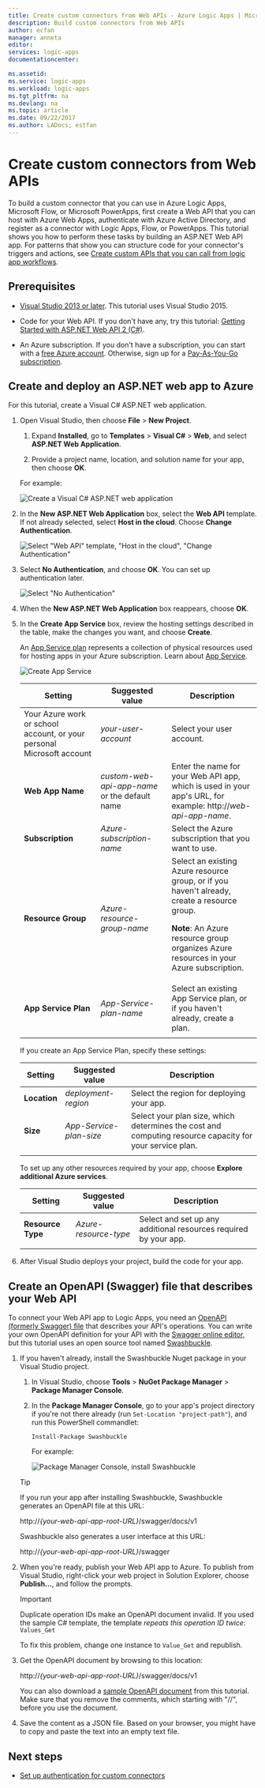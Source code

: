 ```yaml
---
title: Create custom connectors from Web APIs - Azure Logic Apps | Microsoft Docs
description: Build custom connectors from Web APIs
author: ecfan
manager: anneta
editor: 
services: logic-apps
documentationcenter: 

ms.assetid: 
ms.service: logic-apps
ms.workload: logic-apps
ms.tgt_pltfrm: na
ms.devlang: na
ms.topic: article
ms.date: 09/22/2017
ms.author: LADocs; estfan
---
```


# Create custom connectors from Web APIs

To build a custom connector that you can use in Azure Logic Apps, 
Microsoft Flow, or Microsoft PowerApps, first create a Web API that 
you can host with Azure Web Apps, authenticate with Azure Active Directory, 
and register as a connector with Logic Apps, Flow, or PowerApps. 
This tutorial shows you how to perform these tasks 
by building an ASP.NET Web API app. For patterns that 
show you can structure code for your connector's triggers and actions, 
see [Create custom APIs that you can call from logic app workflows](../logic-apps/logic-apps-create-api-app.md).

## Prerequisites

* [Visual Studio 2013 or later](https://www.visualstudio.com/vs/). 
This tutorial uses Visual Studio 2015.

* Code for your Web API. If you don't have any, try this tutorial: 
[Getting Started with ASP.NET Web API 2 (C#)](http://www.asp.net/web-api/overview/getting-started-with-aspnet-web-api/tutorial-your-first-web-api).

* An Azure subscription. If you don't have a subscription, 
you can start with a [free Azure account](https://azure.microsoft.com/free/). 
Otherwise, sign up for a [Pay-As-You-Go subscription](https://azure.microsoft.com/pricing/purchase-options/).

## Create and deploy an ASP.NET web app to Azure

For this tutorial, create a Visual C# ASP.NET web application. 

1. Open Visual Studio, then choose **File** > **New Project**.

   1. Expand **Installed**, go to **Templates** > **Visual C#** > **Web**, 
   and select **ASP.NET Web Application**.

   2. Provide a project name, location, and solution name for your app, 
   then choose **OK**.

   For example:

   ![Create a Visual C# ASP.NET web application](./media/custom-connector-build-web-api-app-tutorial/visual-studio-new-project-aspnet-web-app.png)

2. In the **New ASP.NET Web Application** box, 
select the **Web API** template. If not already selected, 
select **Host in the cloud**. Choose **Change Authentication**.

   ![Select "Web API" template, "Host in the cloud", "Change Authentication"](./media/custom-connector-build-web-api-app-tutorial/visual-studio-web-api-template.png)

3. Select **No Authentication**, and choose **OK**. 
You can set up authentication later.

   ![Select "No Authentication"](./media/custom-connector-build-web-api-app-tutorial/visual-studio-change-authentication.png)

4. When the **New ASP.NET Web Application** box reappears, choose **OK**. 

5. In the **Create App Service** box, 
review the hosting settings described in the table, 
make the changes you want, and choose **Create**. 

   An [App Service plan](../app-service/azure-web-sites-web-hosting-plans-in-depth-overview.md) 
   represents a collection of physical resources used for hosting apps in your Azure subscription. Learn about [App Service](../app-service/app-service-value-prop-what-is.md).

   ![Create App Service](./media/custom-connector-build-web-api-app-tutorial/visual-studio-create-app-service.png)

   | Setting | Suggested value | Description | 
   | ------- | --------------- | ----------- | 
   | Your Azure work or school account, or your personal Microsoft account | *your-user-account* | Select your user account. | 
   | **Web App Name** | *custom-web-api-app-name* or the default name | Enter the name for your Web API app, which is used in your app's URL, for example: http://*web-api-app-name*. | 
   | **Subscription** | *Azure-subscription-name* | Select the Azure subscription that you want to use. | 
   | **Resource Group** | *Azure-resource-group-name* | Select an existing Azure resource group, or if you haven't already, create a resource group. <p>**Note**: An Azure resource group organizes Azure resources in your Azure subscription. | 
   | **App Service Plan** | *App-Service-plan-name* | Select an existing App Service plan, or if you haven't already, create a plan. | 
   |||| 

   If you create an App Service Plan, specify these settings:

   | Setting | Suggested value | Description | 
   | ------- | --------------- | ----------- | 
   | **Location** | *deployment-region* | Select the region for deploying your app. | 
   | **Size** | *App-Service-plan-size* | Select your plan size, which determines the cost and computing resource capacity for your service plan. | 
   |||| 

   To set up any other resources required by your app, 
   choose **Explore additional Azure services**.

   | Setting | Suggested value | Description | 
   | ------- | --------------- | ----------- | 
   | **Resource Type** | *Azure-resource-type* | Select and set up any additional resources required by your app. | 
   |||| 

6. After Visual Studio deploys your project, 
build the code for your app.

## Create an OpenAPI (Swagger) file that describes your Web API

To connect your Web API app to Logic Apps, 
you need an [OpenAPI (formerly Swagger) file](http://swagger.io/) 
that describes your API's operations. 
You can write your own OpenAPI definition for your API with the 
[Swagger online editor](http://editor.swagger.io/), 
but this tutorial uses an open source tool named [Swashbuckle](https://github.com/domaindrivendev/Swashbuckle/blob/master/README.md).

1. If you haven't already, install the Swashbuckle Nuget 
package in your Visual Studio project.

   1. In Visual Studio, choose **Tools** > **NuGet Package Manager** > 
   **Package Manager Console**.

   2. In the **Package Manager Console**, go to your app's project directory if you're not there already (run `Set-Location "project-path"`), and run this PowerShell commandlet: 
   
      `Install-Package Swashbuckle`

      For example:

      ![Package Manager Console, install Swashbuckle](./media/custom-connector-build-web-api-app-tutorial/visual-studio-package-manager-install-swashbuckle.png)

   > [!TIP]
   > If you run your app after installing Swashbuckle, 
   > Swashbuckle generates an OpenAPI file at this URL: 
   >
   > http://*{your-web-api-app-root-URL}*/swagger/docs/v1
   > 
   > Swashbuckle also generates a user interface at this URL: 
   > 
   > http://*{your-web-api-app-root-URL}*/swagger

3. When you're ready, publish your Web API app to Azure. 
To publish from Visual Studio, 
right-click your web project in Solution Explorer, 
choose **Publish...**, and follow the prompts.

   > [!IMPORTANT]
   > Duplicate operation IDs make an OpenAPI document invalid. 
   > If you used the sample C# template, 
   > the template *repeats this operation ID twice*: `Values_Get` 
   > 
   > To fix this problem, change one instance to `Value_Get` and republish.

4. Get the OpenAPI document by browsing to this location: 

   http://*{your-web-api-app-root-URL}*/swagger/docs/v1

   You can also download a [sample OpenAPI document](https://pwrappssamples.blob.core.windows.net/samples/webAPI.json) 
   from this tutorial. 
   Make sure that you remove the comments, which starting with "//", 
   before you use the document.

5. Save the content as a JSON file. Based on your browser, 
you might have to copy and paste the text into an empty text file.

## Next steps

* [Set up authentication for custom connectors](../logic-apps/custom-connector-azure-active-directory-authentication.md)











